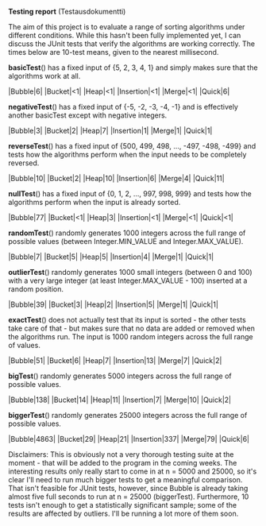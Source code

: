 **Testing report** (Testausdokumentti)

The aim of this project is to evaluate a range of sorting algorithms under different conditions. While this hasn't been fully implemented yet, I can discuss the JUnit tests that verify the algorithms are working correctly. The times below are 10-test means, given to the nearest millisecond.

**basicTest**() has a fixed input of {5, 2, 3, 4, 1} and simply makes sure that the algorithms work at all.

|Bubble|6|
|Bucket|<1|
|Heap|<1|
|Insertion|<1|
|Merge|<1|
|Quick|6|

**negativeTest**() has a fixed input of {-5, -2, -3, -4, -1} and is effectively another basicTest except with negative integers.

|Bubble|3|
|Bucket|2|
|Heap|7|
|Insertion|1|
|Merge|1|
|Quick|1|

**reverseTest**() has a fixed input of {500, 499, 498, ..., -497, -498, -499} and tests how the algorithms perform when the input needs to be completely reversed.

|Bubble|10|
|Bucket|2|
|Heap|10|
|Insertion|6|
|Merge|4|
|Quick|11|

**nullTest**() has a fixed input of {0, 1, 2, ..., 997, 998, 999} and tests how the algorithms perform when the input is already sorted.

|Bubble|77|
|Bucket|<1|
|Heap|3|
|Insertion|<1|
|Merge|<1|
|Quick|<1|

**randomTest**() randomly generates 1000 integers across the full range of possible values (between Integer.MIN_VALUE and Integer.MAX_VALUE).

|Bubble|7|
|Bucket|5|
|Heap|5|
|Insertion|4|
|Merge|1|
|Quick|1|

**outlierTest**() randomly generates 1000 small integers (between 0 and 100) with a very large integer (at least Integer.MAX_VALUE - 100) inserted at a random position.

|Bubble|39|
|Bucket|3|
|Heap|2|
|Insertion|5|
|Merge|1|
|Quick|1|

**exactTest**() does not actually test that its input is sorted - the other tests take care of that - but makes sure that no data are added or removed when the algorithms run. The input is 1000 random integers across the full range of values.

|Bubble|51|
|Bucket|6|
|Heap|7|
|Insertion|13|
|Merge|7|
|Quick|2|

**bigTest**() randomly generates 5000 integers across the full range of possible values.

|Bubble|138|
|Bucket|14|
|Heap|11|
|Insertion|7|
|Merge|10|
|Quick|2|

**biggerTest**() randomly generates 25000 integers across the full range of possible values.

|Bubble|4863|
|Bucket|29|
|Heap|21|
|Insertion|337|
|Merge|79|
|Quick|6|

Disclaimers: This is obviously not a very thorough testing suite at the moment - that will be added to the program in the coming weeks. The interesting results only really start to come in at n = 5000 and 25000, so it's clear I'll need to run much bigger tests to get a meaningful comparison. That isn't feasible for JUnit tests, however, since Bubble is already taking almost five full seconds to run at n = 25000 (biggerTest). Furthermore, 10 tests isn't enough to get a statistically significant sample; some of the results are affected by outliers. I'll be running a lot more of them soon.